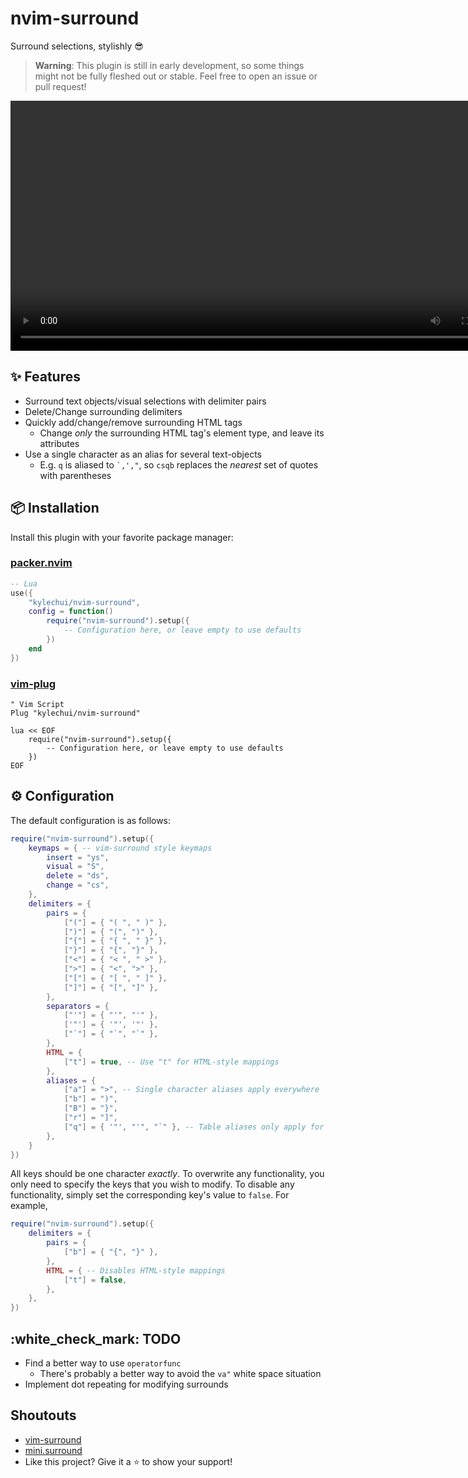 # nvim-surround

Surround selections, stylishly :sunglasses:

> **Warning**: This plugin is still in early development, so some things might
> not be fully fleshed out or stable. Feel free to open an issue or pull
> request!

<div align="center">
  <video src="https://user-images.githubusercontent.com/48545987/176824692-28c16e7b-5f30-4ba9-8f23-6d4b9c050428.mp4" type="video/mp4" width="800">
</div>

## :sparkles: Features

* Surround text objects/visual selections with delimiter pairs
* Delete/Change surrounding delimiters
* Quickly add/change/remove surrounding HTML tags
  * Change *only* the surrounding HTML tag's element type, and leave its
    attributes
* Use a single character as an alias for several text-objects
  * E.g. `q` is aliased to <code>\`,',"</code>, so <code>csqb</code> replaces
    the *nearest* set of quotes with parentheses

## :package: Installation

Install this plugin with your favorite package manager:

### [packer.nvim](https://github.com/wbthomason/packer.nvim)

```lua
-- Lua
use({
    "kylechui/nvim-surround",
    config = function()
        require("nvim-surround").setup({
            -- Configuration here, or leave empty to use defaults
        })
    end
})
```

### [vim-plug](https://github.com/junegunn/vim-plug)

```vim
" Vim Script
Plug "kylechui/nvim-surround"

lua << EOF
    require("nvim-surround").setup({
        -- Configuration here, or leave empty to use defaults
    })
EOF
```

## :gear: Configuration

The default configuration is as follows:

```lua
require("nvim-surround").setup({
    keymaps = { -- vim-surround style keymaps
        insert = "ys",
        visual = "S",
        delete = "ds",
        change = "cs",
    },
    delimiters = {
        pairs = {
            ["("] = { "( ", " )" },
            [")"] = { "(", ")" },
            ["{"] = { "{ ", " }" },
            ["}"] = { "{", "}" },
            ["<"] = { "< ", " >" },
            [">"] = { "<", ">" },
            ["["] = { "[ ", " ]" },
            ["]"] = { "[", "]" },
        },
        separators = {
            ["'"] = { "'", "'" },
            ['"'] = { '"', '"' },
            ["`"] = { "`", "`" },
        },
        HTML = {
            ["t"] = true, -- Use "t" for HTML-style mappings
        },
        aliases = {
            ["a"] = ">", -- Single character aliases apply everywhere
            ["b"] = ")",
            ["B"] = "}",
            ["r"] = "]",
            ["q"] = { '"', "'", "`" }, -- Table aliases only apply for changes/deletions
        },
    }
})
```

All keys should be one character *exactly*. To overwrite any functionality, you
only need to specify the keys that you wish to modify. To disable any
functionality, simply set the corresponding key's value to `false`. For example,

```lua
require("nvim-surround").setup({
    delimiters = {
        pairs = {
            ["b"] = { "{", "}" },
        },
        HTML = { -- Disables HTML-style mappings
            ["t"] = false,
        },
    },
})
```

## :white\_check\_mark: TODO

* Find a better way to use `operatorfunc`
  * There's probably a better way to avoid the `va"` white space situation
* Implement dot repeating for modifying surrounds

## Shoutouts

* [vim-surround](https://github.com/tpope/vim-surround)
* [mini.surround](https://github.com/echasnovski/mini.nvimminisurround)
* Like this project? Give it a :star: to show your support!
